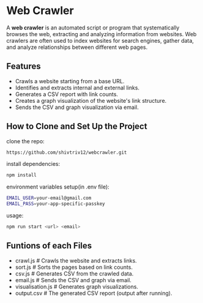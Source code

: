 # Web Crawler

A **web crawler** is an automated script or program that systematically browses the web, extracting and analyzing information from websites. Web crawlers are often used to index websites for search engines, gather data, and analyze relationships between different web pages.

## Features

- Crawls a website starting from a base URL.
- Identifies and extracts internal and external links.
- Generates a CSV report with link counts.
- Creates a graph visualization of the website's link structure.
- Sends the CSV and graph visualization via email.

## How to Clone and Set Up the Project

clone the repo:
```bash
https://github.com/shivtriv12/webcrawler.git
```
install dependencies:
```bash
npm install
```
environment variables setup(in .env file):
```bash
EMAIL_USER=your-email@gmail.com
EMAIL_PASS=your-app-specific-passkey
```
usage:
```bash
npm run start <url> <email>
```

## Funtions of each Files

- crawl.js         # Crawls the website and extracts links.
- sort.js          # Sorts the pages based on link counts.
- csv.js           # Generates CSV from the crawled data.
- email.js         # Sends the CSV and graph via email.
- visualisation.js # Generates graph visualizations.
-  output.csv       # The generated CSV report (output after running).